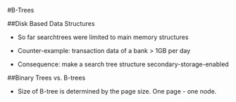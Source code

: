 #B-Trees

##Disk Based Data Structures

- So far searchtrees were limited to main memory structures

- Counter-example: transaction data of a bank > 1GB per day

- Consequence: make a search tree structure secondary-storage-enabled

##Binary Trees vs. B-trees

- Size of B-tree is determined by the page size. One page - one node.
